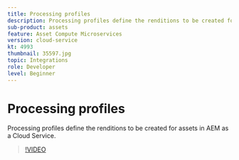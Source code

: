 ```yaml
---
title: Processing profiles
description: Processing profiles define the renditions to be created for assets in AEM as a Cloud Service.
sub-product: assets
feature: Asset Compute Microservices
version: cloud-service
kt: 4993
thumbnail: 35597.jpg
topic: Integrations
role: Developer
level: Beginner
---
```


# Processing profiles

Processing profiles define the renditions to be created for assets in AEM as a Cloud Service.

>[!VIDEO](https://video.tv.adobe.com/v/35597/?quality=12&learn=on&hidetitle=true)
